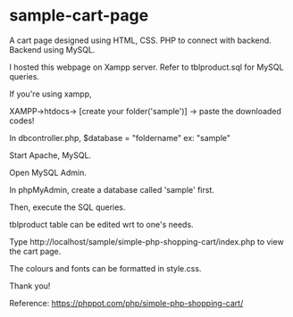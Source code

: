# sample-cart-page
A cart page designed using HTML, CSS.
PHP to connect with backend.
Backend using MySQL.

I hosted this webpage on Xampp server.
Refer to tblproduct.sql for MySQL queries.

If you're using xampp,

XAMPP->htdocs-> [create your folder('sample')] -> paste the downloaded codes!

In dbcontroller.php, $database = "foldername" ex: "sample"

Start Apache, MySQL.

Open MySQL Admin.

In phpMyAdmin, create a database called 'sample' first.

Then, execute the SQL queries.

tblproduct table can be edited wrt to one's needs.


Type http://localhost/sample/simple-php-shopping-cart/index.php to view the cart page.

The colours and fonts can be formatted in style.css.

Thank you!

Reference: https://phppot.com/php/simple-php-shopping-cart/
